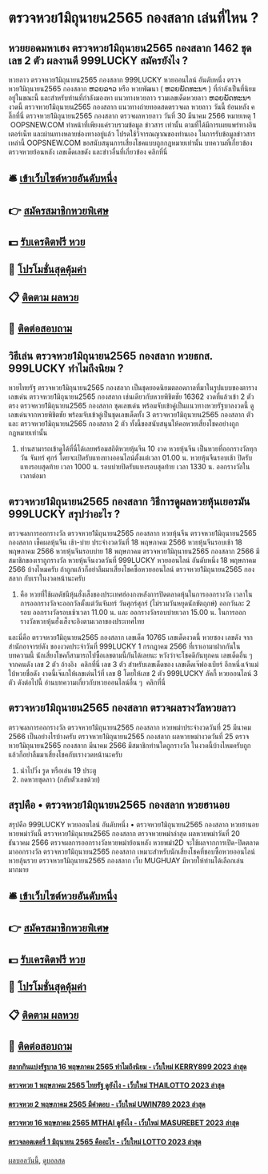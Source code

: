 # ตรวจหวย1มิถุนายน2565 กองสลาก เล่นที่ไหน ?
## หวยยอดมหาเฮง ตรวจหวย1มิถุนายน2565 กองสลาก 1462 ชุดเลข 2 ตัว ผลงานดี 999LUCKY สมัครยังไง ?
หวยลาว ตรวจหวย1มิถุนายน2565 กองสลาก 999LUCKY หวยออนไลน์ อันดับหนึ่ง ตรวจหวย1มิถุนายน2565 กองสลาก ຫວຍລາວ หรือ หวยพัฒนา ( ຫວຍພັດທະນາ ) ที่กำลังเป็นที่นิยมอยู่ในขณะนี้ และสำหรับท่านที่กำลังมองหา แนวทางหวยลาว รวมเลขเด็ดหวยลาว ຫວຍພັດທະນາ งวดนี้
 ตรวจหวย1มิถุนายน2565 กองสลาก แนวทางถ่ายทอดสดตรวจผล หวยลาว วันนี้ ย้อนหลัง คลิ๊กที่นี่ ตรวจหวย1มิถุนายน2565 กองสลาก 
ตรวจผลหวยลาว วันที่ 30 มีนาคม 2566
หมายเหตุ 1  OOPSNEW.COM ทำหน้าที่เพียงแค่รวบรวมข้อมูล ข่าวสาร เท่านั้น ตามที่ได้มีการเผยแพร่ทางอินเตอร์เน็ท และผ่านทางหลายช่องทางอยู่แล้ว โปรดใช้วิจารณญาณของท่านเอง ในการรับข้อมูลข่าวสารเหล่านี้ OOPSNEW.COM ขอสนับสนุนการเสี่ยงโชคแบบถูกกฎหมายเท่านั้น
บทความที่เกี่ยวข้อง
ตรวจหวยย้อนหลัง เลขเด็ดเลขดัง และข่าวอื่นที่เกี่ยวข้อง คลิกที่นี่

## 🛎 [เข้าเว็บไซต์หวยอันดับหนึ่ง](https://bit.ly/3BG5bNw)
## 👉 [สมัครสมาชิกหวยพิเศษ](https://bit.ly/3BG5bNw)
## 💵 [รับเครดิตฟรี หวย](https://bit.ly/3C3mvgS)
## 👑 [โปรโมชั่นสุดคุ้มค่า](https://bit.ly/3C3mvgS)
## 📋 [ติดตาม ผลหวย](https://bit.ly/3C3mvgS)
## 📱 [ติดต่อสอบถาม](https://bit.ly/3C3mvgS)

## วิธีเล่น ตรวจหวย1มิถุนายน2565 กองสลาก หวยธกส. 999LUCKY ทำไมถึงนิยม ?
หวยไทยรัฐ ตรวจหวย1มิถุนายน2565 กองสลาก เป็นชุดยอดนิยมตลอดกาลที่มาในรูปแบบของตารางเลขเด่น ตรวจหวย1มิถุนายน2565 กองสลาก เช่นเดียวกับหวยพิชิตชัย 16362 งวดที่แล้วเข้า 2 ตัวตรง ตรวจหวย1มิถุนายน2565 กองสลาก ชุดเลขเด่น พร้อมจับเข้าคู่เป็นแนวทางหวยรัฐบาลงวดนี้ ดูเลขเด่นจากหวยพิชิตชัย พร้อมจับเข้าคู่เป็นชุดเลขเด็ดทั้ง 3 ตรวจหวย1มิถุนายน2565 กองสลาก ตัว และ ตรวจหวย1มิถุนายน2565 กองสลาก 2 ตัว ทั้งนี้ขอสนับสนุนให้คอหวยเสี่ยงโชคอย่างถูกกฎหมายเท่านั้น
1. ท่านสามารถเข้าดูได้ที่นี่ได้เลยพร้อมสถิติหวยหุ้นจีน 10 งวด หวยหุ้นจีน เป็นหวยที่ออกรางวัลทุกวัน จันทร์ ศุกร์ โดยจะเปิดรับแทงทางออนไลน์ตั้งแต่เวลา 01.00 น. หวยหุ้นจีนรอบเช้า ปิดรับแทงรอบสุดท้าย เวลา 1000 น. รอบบ่ายปิดรับแทงรอบสุดท้าย เวลา 1330 น. ออกรางวัลในเวลาต่อมา

## ตรวจหวย1มิถุนายน2565 กองสลาก วิธีการดูผลหวยหุ้นเยอรมัน 999LUCKY สรุปว่าอะไร ?
ตรวจผลการออกรางวัล ตรวจหวย1มิถุนายน2565 กองสลาก หวยหุ้นจีน ตรวจหวย1มิถุนายน2565 กองสลาก เช็คผลหุ้นจีน เช้า-บ่าย ประจำงวดวันที่ 18 พฤษภาคม 2566
หวยหุ้นจีนรอบเช้า 18 พฤษภาคม 2566
หวยหุ้นจีนรอบบ่าย 18 พฤษภาคม ตรวจหวย1มิถุนายน2565 กองสลาก 2566
มีสมาชิกของเราถูกรางวัล หวยหุ้นจีนงวดวันที่ 999LUCKY หวยออนไลน์ อันดับหนึ่ง 18 พฤษภาคม 2566 บ้างไหมครับ ถ้าถูกแล้วก็อย่าลืมมาเสี่ยงโชคซื้อหวยออนไลน์ ตรวจหวย1มิถุนายน2565 กองสลาก กับเราในงวดหน้านะครับ
1. คือ หวยที่ใช้ผลดัชนีหุ้นฮั่งเส็งของประเทศฮ่องกงหลังการปิดตลาดหุ้นในการออกรางวัล เวลาในการออกรางวัลจะออกวัลตั้งแต่วันจันทร์ วันศุกร์ศุกร์ (ไม่รวมวันหยุดนักขัตฤกษ์) ออกวันละ 2 รอบ ออกรางวัลรอบเช้าเวลา 11.00 น. และ ออกรางวัลรอบบ่ายเวลา 15.00 น. ในการออกรางวัลหวยหุ้นฮั่งเส็งจะอิงตามเวลาของประเทศไทย

และนี่คือ ตรวจหวย1มิถุนายน2565 กองสลาก เลขเด็ด 10765 เลขเด็ดงวดนี้ หวยซอง เลขดัง จาก สำนักอาจารย์ดัง ของงวดประจำวันที่ 999LUCKY 1 กรกฎาคม 2566 ที่เราเอามาฝากกันในบทความนี้ นักเสี่ยงโชคก็สามารถไปซื้อเลขตามนี้กันได้เลยนะ หวังว่าจะโชคดีกันทุกคน
เลขเด็ดอื่น ๆ จากคนดัง
เลข 2 ตัว
อ้างอิง  คลิกที่นี่
เลข 3 ตัว
สำหรับเลขเด็ดของ เลขเด็ดเจ๊ฟองเบียร์ อีกหนึ่งเจ้าแม่ใบ้หวยชื่อดัง งวดนี้เจ๊แกให้เลขเด่นไว้ที่ เลข 8 โดยให้เลข 2 ตัว 999LUCKY ลัคกี้ หวยออนไลน์ 3 ตัว ดังต่อไปนี้
อ่านบทความเกี่ยวกับหวยออนไลน์อื่น ๆ  คลิกที่นี่

## ตรวจหวย1มิถุนายน2565 กองสลาก ตรวจผลรางวัลหวยลาว
ตรวจผลการออกรางวัล ตรวจหวย1มิถุนายน2565 กองสลาก หวยพม่าประจำงวดวันที่ 25 มีนาคม 2566
เป็นอย่างไรบ้างครับ ตรวจหวย1มิถุนายน2565 กองสลาก ผลหวยพม่างวดวันที่ 25 ตรวจหวย1มิถุนายน2565 กองสลาก มีนาคม 2566 มีสมาชิกท่านใดถูกรางวัล ในงวดนี้บ้างไหมครับถูกแล้วก็อย่าลืมมาเสี่ยงโชคกับเรางวดหน้านะครับ
1. นำไปวิ่ง รูด หรือเล่น 19 ประตู
2. กดหวยชุดลาว (กลับตัวเลขด้วย)

## สรุปคือ • ตรวจหวย1มิถุนายน2565 กองสลาก หวยฮานอย
สรุปคือ 999LUCKY หวยออนไลน์ อันดับหนึ่ง • ตรวจหวย1มิถุนายน2565 กองสลาก หวยฮานอย หวยพม่าวันนี้ ตรวจหวย1มิถุนายน2565 กองสลาก ตรวจหวยพม่าล่าสุด ผลหวยพม่าวันที่ 20 ธันวาคม 2566 ตรวจผลการออกรางวัลหวยพม่าย้อนหลัง หวยพม่า2D จะใช้ผลจากการเปิด-ปิดตลาดมาออกรางวัล ตรวจหวย1มิถุนายน2565 กองสลาก เหมาะสำหรับนักเสี่ยงโชคที่ชอบซื้อหวยออนไลน์ หวยลุ้นรวย ตรวจหวย1มิถุนายน2565 กองสลาก เว็บ MUGHUAY มีหวยให้ท่านได้เลือกเล่นมากมาย

## 🛎 [เข้าเว็บไซต์หวยอันดับหนึ่ง](https://bit.ly/3BG5bNw)
## 👉 [สมัครสมาชิกหวยพิเศษ](https://bit.ly/3BG5bNw)
## 💵 [รับเครดิตฟรี หวย](https://bit.ly/3C3mvgS)
## 👑 [โปรโมชั่นสุดคุ้มค่า](https://bit.ly/3C3mvgS)
## 📋 [ติดตาม ผลหวย](https://bit.ly/3C3mvgS)
## 📱 [ติดต่อสอบถาม](https://bit.ly/3C3mvgS)

#### [สลากกินแบ่งรัฐบาล 16 พฤษภาคม 2565 ทำไมถึงนิยม - เว็บใหม่ KERRY899 2023 ล่าสุด](https://atom.io/themes/สลากกินแบ่งรัฐบาล%2016%20พฤษภาคม%202565%20ทำไมถึงนิยม%20-%20เว็บใหม่%20kerry899%202023%20ล่าสุด)
#### [ตรวจหวย 1 พฤษภาคม 2565 ไทยรัฐ ดูยังไง - เว็บใหม่ THAILOTTO 2023 ล่าสุด](https://atom.io/themes/ตรวจหวย%201%20พฤษภาคม%202565%20ไทยรัฐ%20ดูยังไง%20-%20เว็บใหม่%20thailotto%202023%20ล่าสุด)
#### [ตรวจหวย 2 พฤษภาคม 2565 มีคำตอบ - เว็บใหม่ UWIN789 2023 ล่าสุด](https://atom.io/themes/ตรวจหวย%202%20พฤษภาคม%202565%20มีคำตอบ%20-%20เว็บใหม่%20uwin789%202023%20ล่าสุด)
#### [ตรวจหวย 16 พฤษภาคม 2565 MTHAI ดูยังไง - เว็บใหม่ MASUREBET 2023 ล่าสุด](https://atom.io/themes/ตรวจหวย%2016%20พฤษภาคม%202565%20mthai%20ดูยังไง%20-%20เว็บใหม่%20masurebet%202023%20ล่าสุด)
#### [ตรวจลอตเตอรี่ 1 มิถุนายน 2565 คืออะไร - เว็บใหม่ LOTTO 2023 ล่าสุด](https://atom.io/themes/ตรวจลอตเตอรี่%201%20มิถุนายน%202565%20คืออะไร%20-%20เว็บใหม่%20lotto%202023%20ล่าสุด)

[ผลบอลวันนี้](https://siamsport.tv "ผลบอลวันนี้"), [ดูบอลสด](https://siamsport.tv/ดูบอลสด "ดูบอลสด")